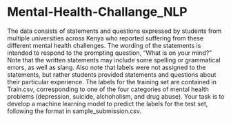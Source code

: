 # Mental-Health-Challange_NLP
The data consists of statements and questions expressed by students from multiple universities across Kenya who reported suffering from these different mental health challenges.  The wording of the statements is intended to respond to the prompting question, “What is on your mind?”  Note that the written statements may include some spelling or grammatical errors, as well as slang. Also note that labels were not assigned to the statements, but rather students provided statements and questions about their particular experience.  The labels for the training set are contained in Train.csv, corresponding to one of the four categories of mental health problems (depression, suicide, alchoholism, and drug abuse). Your task is to develop a machine learning model to predict the labels for the test set, following the format in sample_submission.csv.
